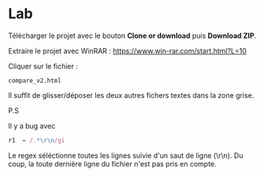 # Lab

Télécharger le projet avec le bouton **Clone or download** puis **Download ZIP**.

Extraire le projet avec WinRAR : https://www.win-rar.com/start.html?L=10

Cliquer sur le fichier :

    compare_v2.html

Il suffit de glisser/déposer les deux autres fichers textes dans la zone grise.

P.S

Il y a bug avec 

```javascript
r1  = /.*\r\n/gi
```

Le regex séléctionne toutes les lignes suivie d'un saut de ligne (\r\n). Du coup, la toute dernière ligne du fichier n'est pas pris en compte.
